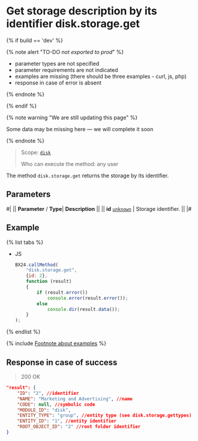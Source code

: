 # Get storage description by its identifier disk.storage.get

{% if build == 'dev' %}

{% note alert "TO-DO _not exported to prod_" %}

- parameter types are not specified
- parameter requirements are not indicated
- examples are missing (there should be three examples - curl, js, php)
- response in case of error is absent

{% endnote %}

{% endif %}

{% note warning "We are still updating this page" %}

Some data may be missing here — we will complete it soon

{% endnote %}

> Scope: [`disk`](../../scopes/permissions.md)
>
> Who can execute the method: any user

The method `disk.storage.get` returns the storage by its identifier.

## Parameters

#|
||  **Parameter** / **Type**| **Description** ||
|| **id**
[`unknown`](../../data-types.md) | Storage identifier. ||
|#

## Example

{% list tabs %}

- JS

    ```js
    BX24.callMethod(
        "disk.storage.get",
        {id: 2},
        function (result)
        {
            if (result.error())
                console.error(result.error());
            else
                console.dir(result.data());
        }
    );
    ```

{% endlist %}

{% include [Footnote about examples](../../../_includes/examples.md) %}

## Response in case of success

> 200 OK

```json
"result": {
    "ID": "2", //identifier
    "NAME": "Marketing and Advertising", //name
    "CODE": null, //symbolic code
    "MODULE_ID": "disk",
    "ENTITY_TYPE": "group", //entity type (see disk.storage.gettypes)
    "ENTITY_ID": "1", //entity identifier
    "ROOT_OBJECT_ID": "2" //root folder identifier
}
```